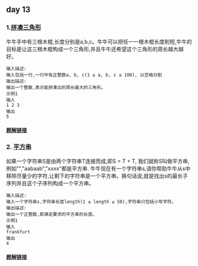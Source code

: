## day 13

### 1.[拼凑三角形](<https://www.nowcoder.com/practice/d9f5dbd3b57d450e8406e102573d4bdd?tpId=140&&tqId=33914&rp=1&ru=/ta/exam-iqiyi&qru=/ta/exam-iqiyi/question-ranking>)

牛牛手中有三根木棍,长度分别是a,b,c。牛牛可以把任一一根木棍长度削短,牛牛的目标是让这三根木棍构成一个三角形,并且牛牛还希望这个三角形的周长越大越好。

```
输入描述:
输入包括一行,一行中有正整数a, b, c(1 ≤ a, b, c ≤ 100), 以空格分割
输出描述:
输出一个整数,表示能拼凑出的周长最大的三角形。
示例1
输入
1 2 3
输出
5
```

#### [题解链接](./solution_1.md)

### 2. [平方串](<https://www.nowcoder.com/practice/b43fb39898f448e39adbcffde5ff0dfc?tpId=140&&tqId=33924&rp=1&ru=/ta/exam-iqiyi&qru=/ta/exam-iqiyi/question-ranking>)

如果一个字符串S是由两个字符串T连接而成,即S = T + T, 我们就称S叫做平方串,例如"","aabaab","xxxx"都是平方串. 牛牛现在有一个字符串s,请你帮助牛牛从s中移除尽量少的字符,让剩下的字符串是一个平方串。换句话说,就是找出s的最长子序列并且这个子序列构成一个平方串。

```
输入描述:
输入一个字符串s,字符串长度length(1 ≤ length ≤ 50),字符串只包括小写字符。
输出描述:
输出一个正整数,即满足要求的平方串的长度。
示例1
输入
frankfurt
输出
4
```

#### [题解链接](./solution_2.md)
